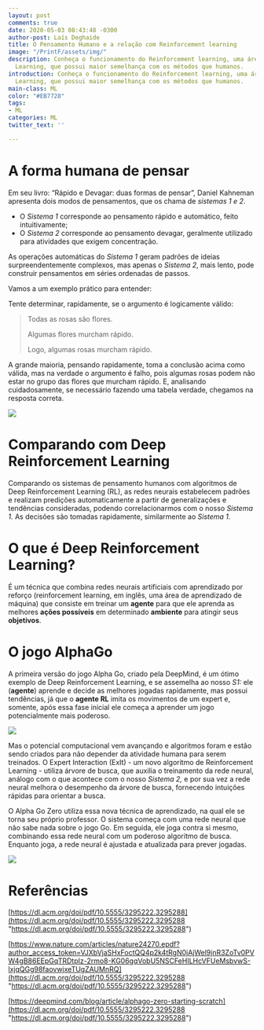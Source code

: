 ```yaml
---
layout: post
comments: true
date: 2020-05-03 08:43:48 -0300
author-post: Laís Deghaide
title: O Pensamento Humano e a relação com Reinforcement learning
image: "/PrintF/assets/img/"
description: Conheça o funcionamento do Reinforcement learning, uma área de Machine
  Learning, que possui maior semelhança com os métodos que humanos.
introduction: Conheça o funcionamento do Reinforcement learning, uma área de Machine
  Learning, que possui maior semelhança com os métodos que humanos.
main-class: ML
color: "#EB7728"
tags:
- ML
categories: ML
twitter_text: ''

---
```

# A forma humana de pensar

Em seu livro: “Rápido e Devagar: duas formas de pensar”, Daniel Kahneman apresenta dois modos de pensamentos, que os chama de _sistemas 1 e 2_.

* O _Sistema 1_ corresponde ao pensamento rápido e automático, feito intuitivamente;
* O _Sistema 2_ corresponde ao pensamento devagar, geralmente utilizado para atividades que exigem concentração.

As operações automáticas do _Sistema 1_ geram padrões de ideias surpreendentemente complexos, mas apenas o _Sistema 2_, mais lento, pode construir pensamentos em séries ordenadas de passos.

Vamos a um exemplo prático para entender:

Tente determinar, rapidamente, se o argumento é logicamente válido:

> Todas as rosas são flores.
>
> Algumas flores murcham rápido.
>
> Logo, algumas rosas murcham rápido.

A grande maioria, pensando rapidamente, toma a conclusão acima como válida, mas na verdade o argumento é falho, pois algumas rosas podem não estar no grupo das flores que murcham rápido. E, analisando cuidadosamente, se necessário fazendo uma tabela verdade, chegamos na resposta correta.

![](/PrintF/assets/img/downloads/s1e2.jpg)

# Comparando com Deep Reinforcement Learning

Comparando os sistemas de pensamento humanos com algoritmos de Deep Reinforcement Learning (RL), as redes neurais estabelecem padrões e realizam predições automaticamente a partir de generalizações e tendências consideradas, podendo correlacionarmos com o nosso _Sistema 1._ As decisões são tomadas rapidamente, similarmente ao _Sistema 1._

# O que é Deep Reinforcement Learning?

É um técnica que combina redes neurais artificiais com aprendizado por reforço (reinforcement learning, em inglês, uma área de aprendizado de máquina) que consiste em treinar um **agente** para que ele aprenda as melhores **ações possíveis** em determinado **ambiente** para atingir seus **objetivos**.

# O jogo AlphaGo

A primeira versão do jogo Alpha Go, criado pela DeepMind, é um ótimo exemplo de Deep Reinforcement Learning, e se assemelha ao nosso _S1:_ ele (**agente**) aprende e decide as melhores jogadas rapidamente, mas possui tendências, já que o **agente RL** imita os movimentos de um expert e, somente, após essa fase inicial ele começa a aprender um jogo potencialmente mais poderoso.

![](/PrintF/assets/img/downloads/alphago.png)

Mas o potencial computacional vem avançando e algoritmos foram e estão sendo criados para não depender da atividade humana para serem treinados. O Expert Interaction (ExIt) - um novo algoritmo de Reinforcement Learning - utiliza árvore de busca, que auxilia o treinamento da rede neural, análogo com o que acontece com o nosso _Sistema 2,_ e por sua vez a rede neural melhora o desempenho da árvore de busca, fornecendo intuições rápidas para orientar a busca.

O Alpha Go Zero utiliza essa nova técnica de aprendizado, na qual ele se torna seu próprio professor. O sistema começa com uma rede neural que não sabe nada sobre o jogo Go. Em seguida, ele joga contra si mesmo, combinando essa rede neural com um poderoso algoritmo de busca. Enquanto joga, a rede neural é ajustada e atualizada para prever jogadas.

![](/PrintF/assets/img/downloads/go.gif)

# Referências

[https://dl.acm.org/doi/pdf/10.5555/3295222.3295288](https://dl.acm.org/doi/pdf/10.5555/3295222.3295288 "https://dl.acm.org/doi/pdf/10.5555/3295222.3295288")

[https://www.nature.com/articles/nature24270.epdf?author_access_token=VJXbVjaSHxFoctQQ4p2k4tRgN0jAjWel9jnR3ZoTv0PVW4gB86EEpGqTRDtpIz-2rmo8-KG06gqVobU5NSCFeHILHcVFUeMsbvwS-lxjqQGg98faovwjxeTUgZAUMnRQ](https://dl.acm.org/doi/pdf/10.5555/3295222.3295288 "https://dl.acm.org/doi/pdf/10.5555/3295222.3295288")

[https://deepmind.com/blog/article/alphago-zero-starting-scratch](https://dl.acm.org/doi/pdf/10.5555/3295222.3295288 "https://dl.acm.org/doi/pdf/10.5555/3295222.3295288")